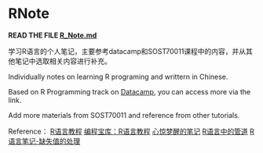 # RNote

**READ THE FILE [R_Note.md](https://github.com/KatouMegumii/RNote/blob/master/R_Note.md)**

学习R语言的个人笔记，主要参考datacamp和SOST70011课程中的内容，并从其他笔记中选取相关内容进行补充。

Individually notes on learning R programing and writtern in Chinese.

Based on R Programming track on [Datacamp](https://app.datacamp.com/learn/skill-tracks/r-programming), you can access more via the link.

Add more materials from SOST70011 and reference from other tutorials.

Reference：
[R语言教程](https://www.math.pku.edu.cn/teachers/lidf/docs/Rbook/html/_Rbook/index.html)
[编程宝库：R语言教程](https://www.runoob.com/r/r-tutorial.html)
[心惊梦醒的笔记](https://www.jianshu.com/p/53c867211daa)
[R语言中的管道](https://www.jianshu.com/p/c65dbce983dd)
[R语言笔记-缺失值的处理](https://blog.csdn.net/ethmery/article/details/109152730)
